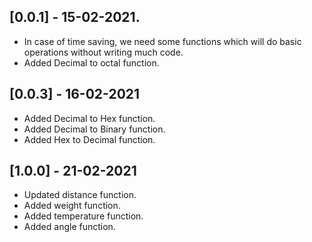 ## [0.0.1] - 15-02-2021.

* In case of time saving, we need some functions which will do basic operations without writing much code.
* Added Decimal to octal function.

## [0.0.3] - 16-02-2021

* Added Decimal to Hex function.
* Added Decimal to Binary function.
* Added Hex to Decimal function.

## [1.0.0] - 21-02-2021

* Updated distance function.
* Added weight function.
* Added temperature function.
* Added angle function.